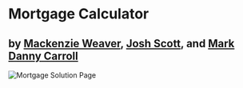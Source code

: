 # Mortgage Calculator 
## by [Mackenzie Weaver](https://mackenzie-weaver.netlify.app/), [Josh Scott](https://josh-scott-portfolio.netlify.app/), and [Mark Danny Carroll](https://mdcarroll-portfolio.netlify.app/)

![Mortgage Solution Page](https://drive.google.com/drive/folders/165szUnh_sFmiJGpxvM6bSI9PDFiptN6g)
